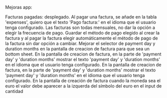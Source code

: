 Mejoras app:

Facturas pagadas: desplegado.
Al pagar una factura, se añade en la tabla 'expenses', quiero que el texto 'Pago factura:' en el idioma que el usuario tenga configurado.
Las facturas son todas mensuales, no dar la opción a elegir la frecuencia de pago.
Guardar el método de pago elegido al crear la factura y al pagar la factura elegir automáticamente el método de pago de la factura sin dar opción a cambiar.
Mejorar el selector de payment day y duration months en la pantalla de creacion de factura para que sea un bottom sheet.
En la pantalla de creacion de factura, en la parte de 'payment day' y 'duration months' mostrar el texto 'payment day' y 'duration months' en el idioma que el usuario tenga configurado.
En la pantalla de creacion de factura, en la parte de 'payment day' y 'duration months' mostrar el texto 'payment day' y 'duration months' en el idioma que el usuario tenga configurado.
En la pantalla de creación de factura cuando la moneda sea el euro el valor debe aparecer a la izquerda del símbolo del euro en el input de cantidad